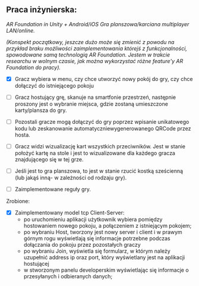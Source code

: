 ﻿## Praca inżynierska:
*AR Foundation in Unity + Android/iOS*
*Gra planszowa/karciana multiplayer LAN/online.*

*(Konspekt początkowy, jeszcze dużo może się zmienić z powodu na przykład braku możliwości zaimplementowania którejś
z funkcjonalności, spowodowane samą technologią AR Foundation. Jestem w trakcie researchu w wolnym czasie, jak można
wykorzystać różne feature'y AR Foundation do pracy).*
- [x] Gracz wybiera w menu, czy chce utworzyć nowy pokój do gry, czy chce dołączyć do istniejącego pokoju
- [ ] Gracz hostujący grę, skanuje na smartfonie przestrzeń, następnie proszony jest o wybranie miejsca, gdzie zostaną umieszczone karty/plansza do gry.
- [ ] Pozostali gracze mogą dołączyć do gry poprzez wpisanie unikatowego kodu lub zeskanowanie automatyczniewygenerowanego QRCode przez hosta.
- [ ] Gracz widzi wizualizację kart wszystkich przeciwników. Jest w stanie położyć kartę na stole i jest to wizualizowane dla każdego gracza znajdującego się w tej grze.
- [ ] Jeśli jest to gra planszowa, to jest w stanie rzucić kostką sześcienną (lub jakąś inną- w zależności od rodzaju gry).
- [ ] Zaimplementowane reguły gry.



Zrobione:
- [x] Zaimplementowany model tcp Client-Server:
	- po uruchomieniu aplikacji użytkownik wybiera pomiędzy hostowaniem nowego pokoju, a połączeniem z istniejącym pokojem;
	- po wybraniu Host, tworzony jest nowy server i client i w prawym górnym rogu wyświetlają się informacje potrzebne podczas dołączania do pokoju
	przez pozostałych graczy
	- po wybraniu Join, wyświetla się formularz, w którym należy uzupełnić address ip oraz port, który wyświetlany jest na aplikacji hostującej
	- w stworzonym panelu developerskim wyświetlając się informacje o przesyłanych i odbieranych danych;